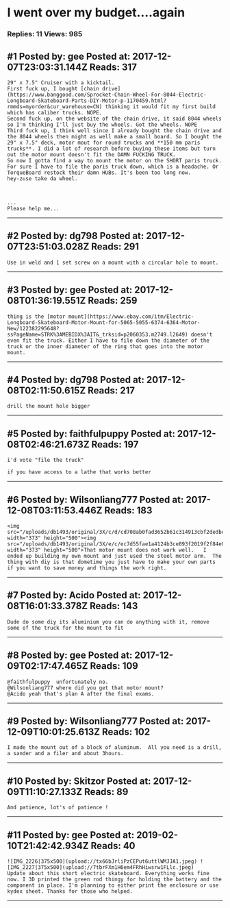 # I went over my budget&hellip;.again

### Replies: 11 Views: 985

## \#1 Posted by: gee Posted at: 2017-12-07T23:03:31.144Z Reads: 317

```
29" x 7.5" Cruiser with a kicktail. 
First fuck up, I bought [chain drive](https://www.banggood.com/Sprocket-Chain-Wheel-For-8044-Electric-Longboard-Skateboard-Parts-DIY-Motor-p-1170459.html?rmmds=myorder&cur_warehouse=CN) thinking it would fit my first build which has caliber trucks. NOPE.
Second fuck up, on the website of the chain drive, it said 8044 wheels so I'm thinking I'll just buy the wheels. Got the wheels. NOPE
Third fuck up, I think well since I already bought the chain drive and the 8044 wheels then might as well make a small board. So I bought the 29" x 7.5" deck, motor mout for round trucks and **150 mm paris trucks**. I did a lot of research before buying these items but turn out the motor mount doesn't fit the DAMN FUCKING TRUCK.  
So now I gotta find a way to mount the motor on the SHORT paris truck. For sure I have to file the paris truck down, which is a headache. Or TorqueBoard restock their damn HUBs. It's been too long now. 
hey-zuse take da wheel. 



...
Please help me...
```

---
## \#2 Posted by: dg798 Posted at: 2017-12-07T23:51:03.028Z Reads: 291

```
Use in weld and 1 set screw on a mount with a circular hole to mount.
```

---
## \#3 Posted by: gee Posted at: 2017-12-08T01:36:19.551Z Reads: 259

```
thing is the [motor mount](https://www.ebay.com/itm/Electric-Longboard-Skateboard-Motor-Mount-for-5065-5055-6374-6364-Motor-New/122382295648?ssPageName=STRK%3AMEBIDX%3AIT&_trksid=p2060353.m2749.l2649) doesn't even fit the truck. Either I have to file down the diameter of the truck or the inner diameter of the ring that goes into the motor mount.
```

---
## \#4 Posted by: dg798 Posted at: 2017-12-08T02:11:50.615Z Reads: 217

```
drill the mount hole bigger
```

---
## \#5 Posted by: faithfulpuppy Posted at: 2017-12-08T02:46:21.673Z Reads: 197

```
i'd vote "file the truck"

if you have access to a lathe that works better
```

---
## \#6 Posted by: Wilsonliang777 Posted at: 2017-12-08T03:11:53.446Z Reads: 183

```
<img src="/uploads/db1493/original/3X/c/d/cd708ab0fad3652b61c314913cbf2dedbc4b5af4.jpeg" width="373" height="500"><img src="/uploads/db1493/original/3X/e/c/ec7d55fae1a4124b3ce893f2019f2f84e07bb04a.jpeg" width="373" height="500">That motor mount does not work well.   I ended up building my own mount and just used the steel motor arm.  The thing with diy is that dometime you just have to make your own parts if you want to save money and things the work right.
```

---
## \#7 Posted by: Acido Posted at: 2017-12-08T16:01:33.378Z Reads: 143

```
Dude do some diy its aluminium you can do anything with it, remove some of the truck for the mount to fit
```

---
## \#8 Posted by: gee Posted at: 2017-12-09T02:17:47.465Z Reads: 109

```
@faithfulpuppy  unfortunately no. 
@Wilsonliang777 where did you get that motor mount? 
@Acido yeah that's plan A after the final exams.
```

---
## \#9 Posted by: Wilsonliang777 Posted at: 2017-12-09T10:01:25.613Z Reads: 102

```
I made the mount out of a block of aluminum.  All you need is a drill, a sander and a filer and about 3hours.
```

---
## \#10 Posted by: Skitzor Posted at: 2017-12-09T11:10:27.133Z Reads: 89

```
And patience, lot's of patience !
```

---
## \#11 Posted by: gee Posted at: 2019-02-10T21:42:42.934Z Reads: 40

```
![IMG_2226|375x500](upload://tx66bJrliPzCEPut6uttlWMJJA1.jpeg) ![IMG_2227|375x500](upload://7tbrFXm1H6em4FRhHiwsrw1FLlc.jpeg) 
Update about this short electric skateboard. Everything works fine now. I 3D printed the green rod thingy for holding the battery and the component in place. I'm planning to either print the enclosure or use kydex sheet. Thanks for those who helped.
```

---
